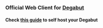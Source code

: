 ### Official Web Client for [Degabut](https://github.com/degabut/degabut)

#### Check [this guide](https://github.com/degabut/examples) to self host your Degabut
